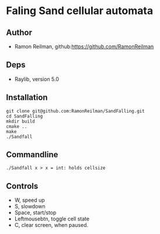 # Faling Sand cellular automata
## Author
- Ramon Reilman, github:https://github.com/RamonReilman

## Deps
- Raylib, version 5.0

## Installation
```
git clone git@github.com:RamonReilman/SandFalling.git
cd SandFalling
mkdir build
cmake ..
make
./Sandfall
```
## Commandline
```
./Sandfall x > x = int: holds cellsize
```

## Controls
- W, speed up
- S, slowdown
- Space, start/stop
- Leftmousebtn, toggle cell state
- C, clear screen, when paused.

